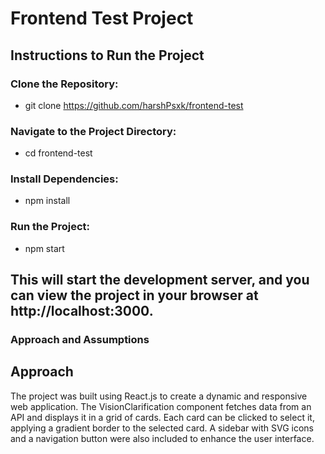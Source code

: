 # Frontend Test Project

## Instructions to Run the Project

### Clone the Repository:

- git clone https://github.com/harshPsxk/frontend-test


### Navigate to the Project Directory:

- cd frontend-test

### Install Dependencies:

- npm install

### Run the Project:

- npm start

## This will start the development server, and you can view the project in your browser at http://localhost:3000.

### Approach and Assumptions
## Approach
The project was built using React.js to create a dynamic and responsive web application. The VisionClarification component fetches data from an API and displays it in a grid of cards. Each card can be clicked to select it, applying a gradient border to the selected card. A sidebar with SVG icons and a navigation button were also included to enhance the user interface.
